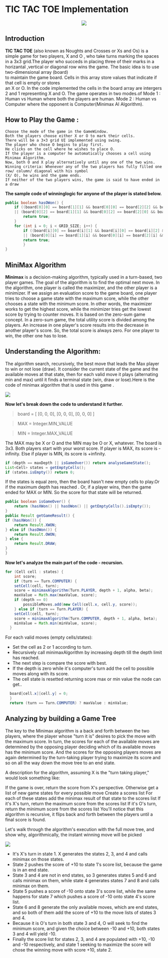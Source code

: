 <h1>TIC TAC TOE Implementation</h1>

<p align="center">
	<img src="gameWindow.PNG"></img>
</p>

<h2> Introduction </h2>

<b>TIC TAC TOE</b> (also known as Noughts and Crosses or Xs and Os) is a simple game for two players, X and O , who
take turns marking the spaces in a 3x3 grid.The player who succeds in placing three of their marks in a 	
horizantal ,vertical or diagonal row wins the game. The basic idea is to use two-dimensional array (board) 	   
to maintain the game board. Cells in this array store values that indicate if that cell is empty or stores 	      
an X or O. In the code implemented the cells in the board array are intergers 2 and 1 representing X and O.
The game operates in two modes.of 
	Mode 1 : Human vs Human where both the players are human.
	Mode 2 : Human vs Computer where the opponent is Computer(Minimax AI Algorithm).
		
## How to Play the Game :
	Choose the mode of the game in the GameWindow.
	Both the players choose either X or O to mark their cells.
	There will be a 3×3 grid UI implemented using swing.
	The player who chose O begins to play first.
	He clicks on the cell where he wishes to place O.
	If the player is a computer he automatically chooses a cell using Minimax Algorithm.
	Now, both O and X play alternatively until any one of the two wins.
	Winning criteria: Whenever any of the two players has fully filled one row/ column/ diagonal with his symbol 	     
	(X/ O), he wins and the game ends.
	If neither of the two players wins, the game is said to have ended in a draw

<b>The sample code of winninglogic for anyone of the player is stated below.</b>
```java
public boolean hasOWon() {
	if ((board[0][0] == board[1][1] && board[0][0] == board[2][2] && board[0][0] == 2) 
	|| (board[0][2] == board[1][1] && board[0][2] == board[2][0] && board[0][2]  == 2)) {
		return true;
	}
	for (int i = 0; i < GRID_SIZE; i++) {
	    if ((board[i][0] == board[i][1] && board[i][0] == board[i][2] && board[i][0] == 2) 
	    || (board[0][i] == board[1][i] && board[0][i] == board[2][i] && board[0][i] == 		2)) {
		return true;
	    }
}
```

## MiniMax Algorithm

<b>Minimax</b> is a decision-making algorithm, typically used in a turn-based, two player games. The goal of the algorithm is to find the optimal next move.
In the algorithm, one player is called the maximizer, and the other player is a minimizer. If we assign an evaluation score to the game board, one player tries to choose a game state with the maximum score, while the other chooses a state with the minimum score.
In other words, the maximizer works to get the highest score, while the minimizer tries get the lowest score by trying to counter moves.
It is based on the zero-sum game concept. In a zero-sum game, the total utility score is divided among the players. An increase in one player's score results into the decrease in another player's score. So, the total score is always zero. For one player to win, the other one has to lose.

## Understanding the Algorithm:
The algorithm search, recursively, the best move that leads the Max player to win or not lose (draw). It consider the current state of the game and the available moves at that state, then for each valid move it plays (alternating min and max) until it finds a terminal state (win, draw or lose).Here is the code of minimax algorithm that is used in this game .
<p>
<img src='minimax.PNG' ></img>
</p>

<b> Now let's break down the code to understand it further.</b>

> board = [
>	[0, 0, 0],
>	[0, 0, 0],
>	[0, 0, 0]
> ]

> MAX = Integer.MIN_VALUE

> MIN = Integer.MAX_VALUE

The MAX may be X or O and the MIN may be O or X, whatever. The board is 3x3. Both players start with your worst score. 
If player is MAX, its score is -infinity. Else if player is MIN, its score is +infinity.

```java
if (depth == maxDepth || isGameOver()) return analyseGameState();
List<Cell> states = getEmptyCells();
if (states.isEmpty()) return 0;
```
	
If the states is equal zero, then the board hasn't new empty cells to play.Or if the maximum depth has reached . Or, if a player wins, then the game ended for MAX or MIN. So the score for that state will be returned.

```java
public boolean isGameOver() {
	return (hasXWon() || hasOWon() || getEmptyCells().isEmpty());
}
public Result getGameResult() {
if (hasXWon()) {
    return Result.XWON;
} else if (hasOWon()) {
    return Result.OWON;
} else {
    return Result.DRAW;
}
}
```
<b> Now let's analyze the main part of the code - recursion.</b>

```java	
for (Cell cell : states) {
    int score;
    if (turn == Turn.COMPUTER) {
	setCell(cell, turn);
	score = minimaxAlgorithm(Turn.PLAYER, depth + 1, alpha, beta);
	maxValue = Math.max(maxValue, score);
	if (depth == 0)
	    possibleMoves.add(new Cell(cell.x, cell.y, score));
    } else if (turn == Turn.PLAYER) {
	setCell(cell, turn);
	score = minimaxAlgorithm(Turn.COMPUTER, depth + 1, alpha, beta);
	minValue = Math.min(minValue, score);
  }
  ```
	  
For each valid moves (empty cells/states):
* Set the cell as 2 or 1 according to turn.
* Recursively call minimaxAlgorithm by increasing depth till the depth limit has reached.
* The next step is compare the score with best.
* If the depth is zero while it's computer's turn add the cell to possible moves along with its score.
* The cell state is resetted returning score max or min value the node can get..

```java
  board[cell.x][cell.y] = 0;
  }
  return (turn == Turn.COMPUTER) ? maxValue : minValue;
```

## Analyzing by building a Game Tree
The key to the Minimax algorithm is a back and forth between the two players, where the player whose "turn it is" desires to pick the move with the maximum score. In turn, the scores for each of the available moves are determined by the opposing player deciding which of its available moves has the minimum score. And the scores for the opposing players moves are again determined by the turn-taking player trying to maximize its score and so on all the way down the move tree to an end state.

A description for the algorithm, assuming X is the "turn taking player," would look something like:

If the game is over, return the score from X's perspective.
Otherwise get a list of new game states for every possible move
Create a scores list
For each of these states add the minimax result of that state to the scores list
If it's X's turn, return the maximum score from the scores list
If it's O's turn, return the minimum score from the scores list
You'll notice that this algorithm is recursive, it flips back and forth between the players until a final score is found.

Let's walk through the algorithm's execution with the full move tree, and show why, algorithmically, the instant winning move will be picked

<p> <img src='Game-treefinal.png'></img>

* It's X's turn in state 1. X generates the states 2, 3, and 4 and calls minimax on those states.
* State 2 pushes the score of +10 to state 1's score list, because the game is in an end state.
* State 3 and 4 are not in end states, so 3 generates states 5 and 6 and calls minimax on them, while state 4 generates states 7 and 8 and calls minimax on them.
* State 5 pushes a score of -10 onto state 3's score list, while the same happens for state 7 which pushes a score of -10 onto state 4's score list.
* State 6 and 8 generate the only available moves, which are end states, and so both of them add the score of +10 to the move lists of states 3 and 4.
* Because it is O's turn in both state 3 and 4, O will seek to find the minimum score, and given the choice between -10 and +10, both states 3 and 4 will yield -10.
* Finally the score list for states 2, 3, and 4 are populated with +10, -10 and -10 respectively, and state 1 seeking to maximize the score will chose the winning move with score +10, state 2.

